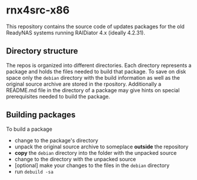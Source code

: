 # rnx4src-x86

This repository contains the source code of updates packages for the old
ReadyNAS systems running RAIDiator 4.x (ideally 4.2.31).

## Directory structure

The repos is organized into different directories. Each directory represents
a package and holds the files needed to build that package.
To save on disk space only the `debian` directory with the build information
as well as the original source archive are stored in the rpository.
Additionally a README.md file in the directory of a package may give hints
on special prerequisites needed to build the package.

## Building packages

To build a package 

* change to the package's directory
* unpack the original source archive to someplace **outside** the repository
* **copy** the `debian` directory into the folder with the unpacked source
* change to the directory with the unpacked source
* [optional] make your changes to the files in the `debian` directory
* run `debuild -sa`
